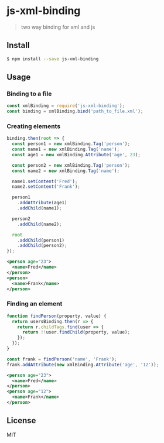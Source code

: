 # js-xml-binding

> two way binding for xml and js

## Install

```sh
$ npm install --save js-xml-binding
```

## Usage

### Binding to a file
```js
const xmlBinding = require('js-xml-binding');
const binding = xmlBinding.bind('path_to_file.xml');
```

### Creating elements

```js
binding.then(root => {
  const person1 = new xmlBinding.Tag('person');
  const name1 = new xmlBinding.Tag('name');
  const age1 = new xmlBinding.Attribute('age', 23);

  const person2 = new xmlBinding.Tag('person');
  const name2 = new xmlBinding.Tag('name');

  name1.setContent('Fred');
  name2.setContent('Frank');

  person1
    .addAttribute(age1)
    .addChild(name1);

  person2
    .addChild(name2);

  root
    .addChild(person1)
    .addChild(person2);
});
```
```xml
<person age="23">
  <name>Fred</name>
</person>
<person>
  <name>Frank</name>
</person>
```

### Finding an element

```js
function findPerson(property, value) {
  return usersBinding.then(r => {
    return r.childTags.find(user => {
      return !!user.findChild(property, value);
    });
  });
}

const frank = findPerson('name', 'Frank');
frank.addAttribute(new xmlBinding.Attribute('age', '12'));
```
```xml
<person age="23">
  <name>Fred</name>
</person>
<person age="12">
  <name>Frank</name>
</person>
```



## License

MIT